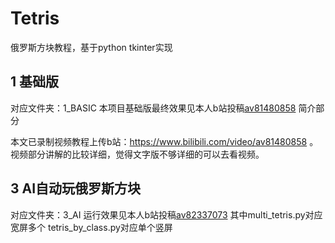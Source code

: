 # Tetris
俄罗斯方块教程，基于python tkinter实现

## 1 基础版
对应文件夹：1_BASIC
本项目基础版最终效果见本人b站投稿[av81480858](https://www.bilibili.com/video/av81480858) 简介部分

本文已录制视频教程上传b站：https://www.bilibili.com/video/av81480858 。视频部分讲解的比较详细，觉得文字版不够详细的可以去看视频。

## 3 AI自动玩俄罗斯方块
对应文件夹：3_AI
运行效果见本人b站投稿[av82337073](https://www.bilibili.com/video/av82337073)
其中multi_tetris.py对应宽屏多个
tetris_by_class.py对应单个竖屏